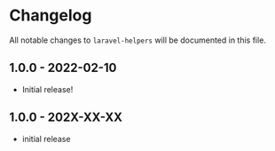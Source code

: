 # Changelog

All notable changes to `laravel-helpers` will be documented in this file.

## 1.0.0 - 2022-02-10

- Initial release!

## 1.0.0 - 202X-XX-XX

- initial release
